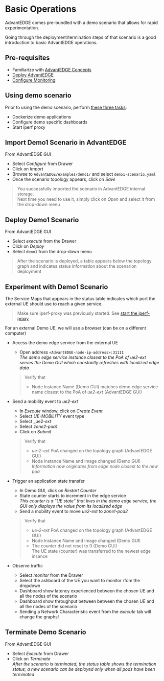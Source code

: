 # Basic Operations
AdvantEDGE comes pre-bundled with a demo scenario that allows for rapid experimentation.

Going through the deployment/termination steps of that scenario is a good introduction to basic AdvantEDGE operations.

## Pre-requisites
- Familiarize with [AdvantEDGE Concepts](../concepts.md)
- [Deploy AdvantEDGE](../deploy.md)
- [Configure Monitoring](./monitoring.md)

## Using demo scenario
Prior to using the demo scenario, perform [these three tasks](../../examples/demo1/README.md#using-the-scenario):
- Dockerize demo applications
- Configure demo specific dashboards
- Start iperf proxy

## Import Demo1 Scenario in AdvantEDGE
From AdvantEDGE GUI
- Select _Configure_ from Drawer
- Click on _Import_
- Browse to `AdvantEDGE/examples/demo1/` and select `demo1-scenario.yaml`
- Once the scenario topology appears, click on _Save_

> You successfully imported the scenario in AdvantEDGE internal storage. <br>Next time you need to use it, simply click on _Open_ and select it from the drop-down menu

## Deploy Demo1 Scenario
From AdvantEDGE GUI
- Select _execute_ from the Drawer
- Click on _Deploy_
- Select `demo1` from the drop-down menu

> After the scenario is deployed, a table appears below the topology graph and indicates status information about the scenarion deployment

## Experiment with Demo1 Scenario
The Service Maps that appears in the status table indicates which port the external UE should use to reach a given service.

> Make sure iperf-proxy was previously started. See [start the iperf-proxy](../../examples/demo1/README.md#start-iperf-proxy)

For an external Demo UE, we will use a browser (can be on a different computer)

- Access the demo edge service from the external UE
  - Open address `<AdvantEDGE-node-ip-address>:31111` <br> _The demo edge service instance closest to the PoA of ue2-ext serves the Demo GUI which constantly refreshes with localized edge data_

  > Verify that
  > - Node Instance Name (Demo GUI) matches demo edge service name closest to the PoA of _ue2-ext_ (AdvantEDGE GUI)

- Send a mobility event to _ue2-ext_
  - In _Execute_ window, click on _Create Event_
  - Select _UE-MOBILITY_ event type
  - Select _ue2-_ext_
  - Select _zone2-poa1_
  - Click on _Submit_

  > Verify that
  > - _ue-2-ext_ PoA changed on the topology graph (AdvantEDGE GUI)
  > - Node Instance Name and Image changed (Demo GUI) <br>_Information now originates from edge node closest to the new poa_

- Trigger an application state transfer
  - In Demo GUI, click on _Restart Counter_
  - State counter starts to increment in the edge service <br>_This counter is a "UE state" that lives in the demo edge service, the GUI only displays the value from its localized edge_
  - Send a mobility event to move _ue2-ext_ to _zone1-poa2_

  > Verify that
  > - _ue-2-ext_ PoA changed on the topology graph (AdvantEDGE GUI)
  > - Node Instance Name and Image changed (Demo GUI)
  > - The counter did not reset to 0 (Demo GUI)
  <br>The UE state (counter) was transferred to the newest edge insance

- Observe traffic
  - Select _monitor_ from the Drawer
  - Select the ashboard of the UE you want to monitor rfom the dropdown
  - Dashboard show latency experienced between the chosen UE and all the nodes of the scenario
  - Dashboard show throughput between  between the chosen UE and all the nodes of the scenario
  - Sending a Network Characteristic event from the _execute_ tab will change the graphs! 
  
## Terminate Demo Scenario
From AdvantEDGE GUI
  - Select _Execute_ from Drawer
  - Click on _Terminate_ <br>_After the scenario is terminated, the status table shows the termination status; a new scenario can be deployed only when all pods have been terminated_
